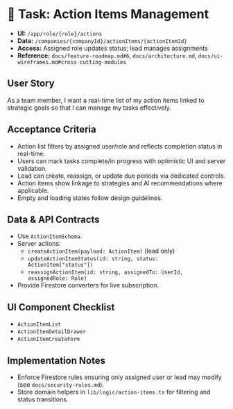 # 🔁 Task: Action Items Management
- **UI:** `/app/role/{role}/actions`
- **Data:** `/companies/{companyId}/actionItems/{actionItemId}`
- **Access:** Assigned role updates status; lead manages assignments
- **Reference:** `docs/feature-roadmap.md#6`, `docs/architecture.md`, `docs/ui-wireframes.md#cross-cutting-modules`

## User Story
As a team member, I want a real-time list of my action items linked to strategic goals so that I can manage my tasks effectively.

## Acceptance Criteria
- Action list filters by assigned user/role and reflects completion status in real-time.
- Users can mark tasks complete/in progress with optimistic UI and server validation.
- Lead can create, reassign, or update due periods via dedicated controls.
- Action items show linkage to strategies and AI recommendations where applicable.
- Empty and loading states follow design guidelines.

## Data & API Contracts
- Use `ActionItemSchema`.
- Server actions:
  - `createActionItem(payload: ActionItem)` (lead only)
  - `updateActionItemStatus(id: string, status: ActionItem["status"])`
  - `reassignActionItem(id: string, assignedTo: UserId, assignedRole: Role)`
- Provide Firestore converters for live subscription.

## UI Component Checklist
- `ActionItemList`
- `ActionItemDetailDrawer`
- `ActionItemCreateForm`

## Implementation Notes
- Enforce Firestore rules ensuring only assigned user or lead may modify (see `docs/security-rules.md`).
- Store domain helpers in `lib/logic/action-items.ts` for filtering and status transitions.
